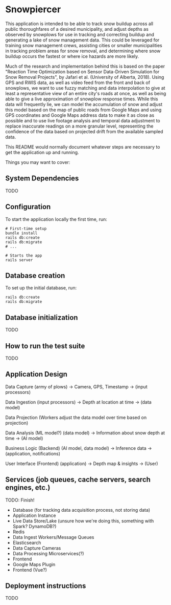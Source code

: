 # Snowpiercer

This application is intended to be able to track snow buildup across all public thoroughfares of a desired municipality, and adjust depths as observed by snowplows for use in tracking and correcting buildup and generating a lake of snow management data. This could be leveraged for training snow management crews, assisting cities or smaller municipalities in tracking problem areas for snow removal, and determining where snow buildup occurs the fastest or where ice hazards are more likely.

Much of the research and implementation behind this is based on the paper "Reaction Time Optimization based on Sensor Data-Driven Simulation for Snow Removal Projects", by Jafari et al. (University of Alberta, 2018). Using GPS and RWIS data, as well as video feed from the front and back of snowplows, we want to use fuzzy matching and data interpolation to give at least a representative view of an entire city's roads at once, as well as being able to give a live approximation of snowplow response times. While this data will frequently lie, we can model the accumulation of snow and adjust this model based on the map of public roads from Google Maps and using GPS coordinates and Google Maps address data to make it as close as possible and to use live footage analysis and temporal data adjustment to replace inaccurate readings on a more granular level, representing the confidence of the data based on projected drift from the available sampled data.

This README would normally document whatever steps are necessary to get the
application up and running.

Things you may want to cover:

## System Dependencies

TODO

## Configuration

To start the application locally the first time, run:

```
# First-time setup
bundle install
rails db:create
rails db:migrate
# ...

# Starts the app
rails server
```

## Database creation

To set up the initial database, run:

```
rails db:create
rails db:migrate
```

## Database initialization

TODO

## How to run the test suite

TODO

## Application Design

Data Capture
    (army of plows) -> Camera, GPS, Timestamp -> (input processors)

Data Ingestion
    (input processors) -> Depth at location at time -> (data model)

Data Projection
    (Workers adjust the data model over time based on projection)

Data Analysis (ML model?)
    (data model) -> Information about snow depth at time -> (AI model)

Business Logic (Backend)
    (AI model, data model) -> Inference data -> (application, notifications)

User Interface (Frontend)
    (application) -> Depth map & insights -> (User)

## Services (job queues, cache servers, search engines, etc.)

TODO: Finish!

* Database (for tracking data acquisition process, not storing data)
* Application Instance
* Live Data Store/Lake (unsure how we're doing this, something with Spark? DynamoDB?)
* Redis
* Data Ingest Workers/Message Queues
* Elasticsearch
* Data Capture Cameras
* Data Processing Microservices(?)
* Frontend
* Google Maps Plugin
* Frontend (Vue?)

## Deployment instructions

TODO
